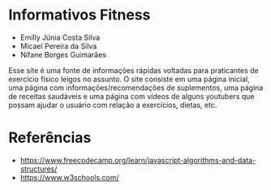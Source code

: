 # Informativos Fitness
- Emilly Júnia Costa Silva
- Micael Pereira da Silva
- Nífane Borges Guimarães

Esse site é uma fonte de informações rápidas voltadas para praticantes de exercício físico leigos no assunto.
O site consiste em uma página inicial, uma página com informações/recomendações de suplementos, uma página de receitas saudáveis e uma página com vídeos de alguns youtubers que possam ajudar o usuário com relação a exercícios, dietas, etc.

# Referências
- https://www.freecodecamp.org/learn/javascript-algorithms-and-data-structures/
- https://www.w3schools.com/ 